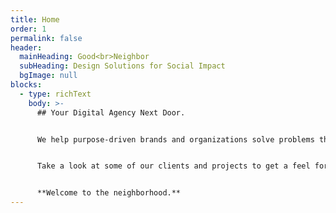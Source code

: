 ```yaml
---
title: Home
order: 1
permalink: false
header:
  mainHeading: Good<br>Neighbor
  subHeading: Design Solutions for Social Impact
  bgImage: null
blocks:
  - type: richText
    body: >-
      ## Your Digital Agency Next Door.


      We help purpose-driven brands and organizations solve problems through strategy, design, and technology. If your mission is to do good, we can help you do it better. We believe in outcomes over deliverables , solutions over services, and people over profit.[](/#about)


      Take a look at some of our clients and projects to get a feel for [who we are](/#about) and [what we do](/#work). Or check out our recent [posts](/posts) for news, tips, and insights related to design and social impact.


      **Welcome to the neighborhood.**
---
```

